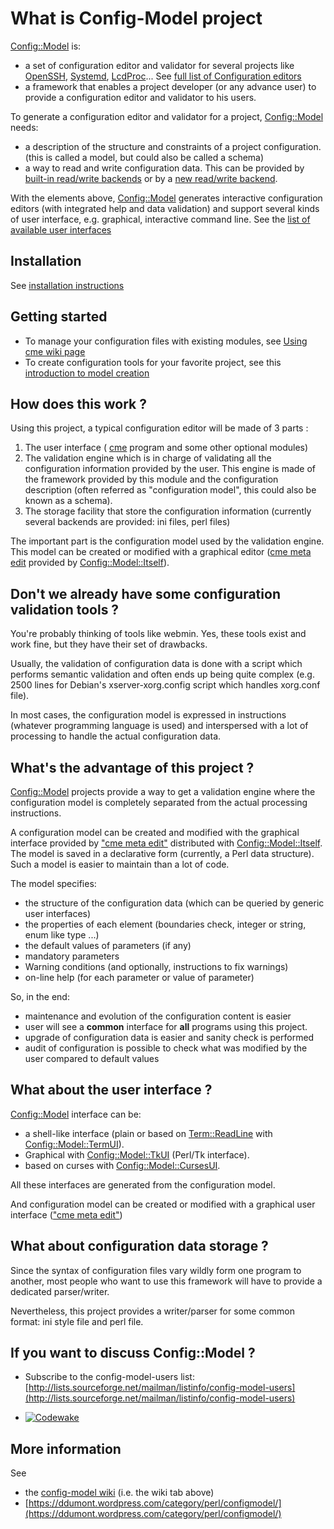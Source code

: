 # What is Config-Model project

[Config::Model](https://metacpan.org/pod/Config::Model) is:

* a set of configuration editor and validator for several projects like [OpenSSH](http://www.openssh.com/), [Systemd](https://freedesktop.org/wiki/Software/systemd/), [LcdProc](http://www.lcdproc.org/)...
See [full list of Configuration editors](https://github.com/dod38fr/config-model/wiki/Available-models-and-backends#Available_models_and_configuration_editors)
* a framework that enables a project developer (or any advance user) to provide a configuration editor and validator to his users.

To generate a configuration editor and validator for a project, [Config::Model](https://metacpan.org/pod/Config::Model) needs:

* a description of the structure and constraints of a project configuration. (this is called a model, but could also be called a schema)
* a way to read and write configuration data. This can be provided 
by [built-in read/write backends](https://github.com/dod38fr/config-model/wiki/Available-models-and-backends#Available_backend) or by a [new read/write backend](http://search.cpan.org/dist/Config-Model/lib/Config/Model/Backend/Any.pm#How_to_write_your_own_backend).

With the elements above, [Config::Model](https://metacpan.org/pod/Config::Model) generates interactive
configuration editors (with integrated help and data validation)
and support several kinds of user interface, e.g. graphical, interactive
command line. See the [list of available user interfaces](https://github.com/dod38fr/config-model/wiki/Available-models-and-backends#Available_user_interfaces)

## Installation

See [installation instructions](https://github.com/dod38fr/config-model/blob/master/README.install.pod)

## Getting started

* To manage your configuration files with existing modules, see [Using cme wiki page](https://github.com/dod38fr/config-model/wiki/Using-cme)
* To create configuration tools for your favorite project, see this [introduction to model creation](https://metacpan.org/pod/Config::Model::Manual::ModelCreationIntroduction)

## How does this work ?

Using this project, a typical configuration editor will be made of 3
parts :

1. The user interface ( [cme](http://search.cpan.org/dist/Config-Model/script/cme) program and some other optional modules)
2. The validation engine which is in charge of validating all the configuration information provided by the user. This engine is made of the framework provided by this module and the configuration description (often referred as "configuration model", this could also be known as a schema).
3. The storage facility that store the configuration information (currently several backends are provided: ini files, perl files)

The important part is the configuration model used by the validation
engine. This model can be created or modified with a graphical editor
([cme meta edit](http://search.cpan.org/dist/Config-Model-Itself/lib/App/Cme/Command/meta.pm)
provided by [Config::Model::Itself](https://metacpan.org/pod/Config::Model::Itself)).

## Don't we already have some configuration validation tools ?

You're probably thinking of tools like webmin. Yes, these tools exist
and work fine, but they have their set of drawbacks.

Usually, the validation of configuration data is done with a script
which performs semantic validation and often ends up being quite
complex (e.g. 2500 lines for Debian's xserver-xorg.config script which
handles xorg.conf file). 

In most cases, the configuration model is expressed in instructions
(whatever programming language is used) and interspersed with a lot of
processing to handle the actual configuration data.

## What's the advantage of this project ?

[Config::Model](https://metacpan.org/pod/Config::Model) projects provide a way to get a validation engine where
the configuration model is completely separated from the actual
processing instructions.

A configuration model can be created and modified with the graphical
interface provided by ["cme meta edit"](#cme-meta-edit) distributed with
[Config::Model::Itself](https://metacpan.org/pod/Config::Model::Itself). The model is saved in a
declarative form (currently, a Perl data structure). Such a model is
easier to maintain than a lot of code.

The model specifies:

* the structure of the configuration data (which can be queried by generic user interfaces)
* the properties of each element (boundaries check, integer or string, enum like type ...)
* the default values of parameters (if any)
* mandatory parameters
* Warning conditions (and optionally, instructions to fix warnings)
* on-line help (for each parameter or value of parameter)

So, in the end:

* maintenance and evolution of the configuration content is easier
* user will see a **common** interface for **all** programs using this project.
* upgrade of configuration data is easier and sanity check is performed
* audit of configuration is possible to check what was modified by the user compared to default values

## What about the user interface ?

[Config::Model](https://metacpan.org/pod/Config::Model) interface can be:

* a shell-like interface (plain or based on [Term::ReadLine](https://metacpan.org/pod/Term::ReadLine) with [Config::Model::TermUI](https://metacpan.org/pod/Config::Model::TermUI)).
* Graphical with [Config::Model::TkUI](https://metacpan.org/pod/Config::Model::TkUI) (Perl/Tk interface).
* based on curses with [Config::Model::CursesUI](https://metacpan.org/pod/Config::Model::CursesUI).

All these interfaces are generated from the configuration model.

And configuration model can be created or modified with a graphical
user interface (["cme meta edit"](#cme-meta-edit))

## What about configuration data storage ?

Since the syntax of configuration files vary wildly form one program
to another, most people who want to use this framework will have to
provide a dedicated parser/writer. 

Nevertheless, this project provides a writer/parser for some common
format: ini style file and perl file. 

## If you want to discuss Config::Model ?

* Subscribe to the config-model-users list: [http://lists.sourceforge.net/mailman/listinfo/config-model-users](http://lists.sourceforge.net/mailman/listinfo/config-model-users)

* [![Codewake](https://www.codewake.com/badges/ask_question.svg)](https://www.codewake.com/p/config-model)


## More information

See

* the [config-model wiki](https://github.com/dod38fr/config-model/wiki) (i.e. the wiki tab above)
* [https://ddumont.wordpress.com/category/perl/configmodel/](https://ddumont.wordpress.com/category/perl/configmodel/)
